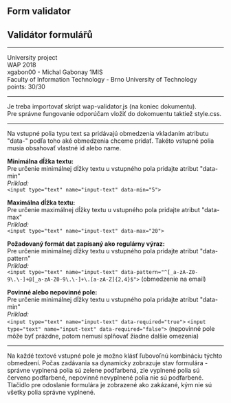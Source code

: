 ## Form validator
## Validátor formulářů

---
University project\
WAP 2018\
xgabon00 - Michal Gabonay 1MIS \
Faculty of Information Technology - Brno University of Technology \
points: 30/30

---

Je treba importovať skript wap-validator.js (na koniec dokumentu).\
Pre správne fungovanie odporúčam vložiť do dokomuentu taktiež style.css.

---
Na vstupné polia typu text sa pridávajú obmedzenia vkladaním atributu "data-" podľa toho aké obmedzenia chceme pridať. Takéto vstupné polia musia obsahovať vlastné id alebo name.

**Minimálna dĺžka textu:**\
Pre určenie minimálnej dĺžky textu u vstupného pola pridajte atribut "data-min" \
*Príklad:* \
`<input type="text" name="input-text" data-min="5">`

**Maximálna dĺžka textu:**\
Pre určenie maximálnej dĺžky textu u vstupného pola pridajte atribut "data-max" \
*Príklad:* \
`<input type="text" name="input-text" data-max="20">`

**Požadovaný formát dat zapísaný ako regulárny výraz:**\
Pre určenie minimálnej dĺžky textu u vstupného pola pridajte atribut "data-pattern" \
*Príklad:*\
`<input type="text" name="input-text" data-pattern="^[_a-zA-Z0-9\.\-]+@[_a-zA-Z0-9\.\-]+\.[a-zA-Z]{2,4}$">` (obmedzenie na email)

**Povinné alebo nepovinné pole:**\
Pre určenie minimálnej dĺžky textu u vstupného pola pridajte atribut "data-min" \
*Príklad:*\
`<input type="text" name="input-text" data-required="true">`
`<input type="text" name="input-text" data-required="false">` (nepovinné pole môže byť prázdne, potom nemusí splňovať žiadne dalšie omezenia)

---
Na každé textové vstupné pole je možno klásť ľubovoľnú kombináciu týchto obmedzení. Počas zadávania sa dynamicky zobrazuje stav formulára - správne vyplnená polia sú zelene podfarbená, zle vyplnené polia sú červeno podfarbené, nepovinné nevyplnené polia nie sú podfarbené. Tlačidlo pre odoslanie formulára je zobrazené ako zakázané, kým nie sú všetky polia správne vyplnené.